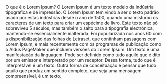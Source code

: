O que é o Lorem Ipsum?
O Lorem Ipsum é um texto modelo da indústria tipográfica e de impressão. O Lorem Ipsum tem vindo a ser o texto padrão usado por estas indústrias desde o ano de 1500, quando uma misturou os caracteres de um texto para criar um espécime de livro. Este texto não só sobreviveu 5 séculos, mas também o salto para a tipografia electrónica, mantendo-se essencialmente inalterada. Foi popularizada nos anos 60 com a disponibilização das folhas de Letraset, que continham passagens com Lorem Ipsum, e mais recentemente com os programas de publicação como o Aldus PageMaker que incluem versões do Lorem Ipsum.
Um texto é uma manifestação da linguagem. Pode ser definido como tudo aquilo que é dito por um emissor e interpretado por um receptor. Dessa forma, tudo que é interpretável é um texto. Outra forma de conceituação é pensar que tudo aquilo que produz um sentido completo, que seja uma mensagem compreensível, é um texto.